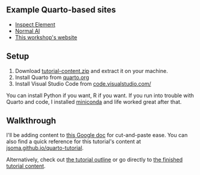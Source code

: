 ## Example Quarto-based sites

- [Inspect Element](https://inspectelement.org/)
- [Normal AI](https://normalai.org/)
- [This workshop's website](https://jsoma.github.io/quarto-tutorial/)

## Setup

1. Download [tutorial-content.zip](https://github.com/jsoma/quarto-tutorial/raw/main/tutorial-content.zip) and extract it on your machine.
2. Install Quarto from [quarto.org](https://quarto.org)
3. Install Visual Studio Code from [code.visualstudio.com/](https://code.visualstudio.com/)

You can install Python if you want, R if you want. If you run into trouble with Quarto and code, I installed [miniconda](https://docs.conda.io/en/latest/miniconda.html) and life worked great after that.

## Walkthrough

I'll be adding content to [this Google doc](https://docs.google.com/document/d/1MsDNXIATr8gNtM3-4E2-MD_f-TzLHcl2DnpOQ6VlfnM/edit?usp=sharing) for cut-and-paste ease. You can also find a quick reference for this tutorial's content at [jsoma.github.io/quarto-tutorial](https://jsoma.github.io/quarto-tutorial).

Alternatively, check out [the tutorial outline](outline.md) or go directly to [the finished tutorial content](tutorial-content-after).

